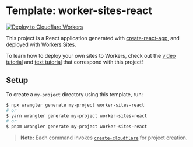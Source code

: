 # Template: worker-sites-react

[![Deploy to Cloudflare Workers](https://deploy.workers.cloudflare.com/button)](https://deploy.workers.cloudflare.com/?url=https://github.com/cloudflare/templates/tree/main/worker-sites-react)

This project is a React application generated with [create-react-app](https://github.com/facebook/create-react-app), and deployed with [Workers Sites](https://developers.cloudflare.com/workers/sites).

To learn how to deploy your own sites to Workers, check out the [video tutorial](https://www.youtube.com/watch?v=6YC3MgVwCGA) and [text tutorial](https://developers.cloudflare.com/workers/tutorials/deploy-a-react-app) that correspond with this project!

## Setup

To create a `my-project` directory using this template, run:

```sh
$ npx wrangler generate my-project worker-sites-react
# or
$ yarn wrangler generate my-project worker-sites-react
# or
$ pnpm wrangler generate my-project worker-sites-react
```

> **Note:** Each command invokes [`create-cloudflare`](https://www.npmjs.com/package/create-cloudflare) for project creation.
